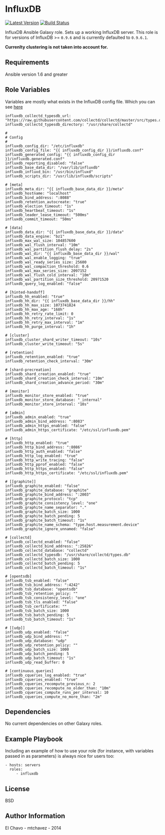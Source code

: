 InfluxDB
========
[![Latest Version](http://img.shields.io/github/release/mtchavez/ansible-influxdb.svg?style=flat-square)](https://github.com/mtchavez/ansible-influxdb/releases)
[![Build Status](https://travis-ci.org/mtchavez/ansible-influxdb.svg?branch=master)](https://travis-ci.org/mtchavez/ansible-influxdb)

InfluxDB Ansible Galaxy role. Sets up a working InfluxDB server.
This role is for versions of InfluxDB >= `0.9.6` and is currently defaulted to `0.9.6.1`.

**Currenlty clustering is not taken into account for.**

Requirements
------------

Ansible version 1.6 and greater

Role Variables
--------------

Variables are mostly what exists in the InfluxDB config file. Which you can see [here](https://raw.githubusercontent.com/influxdb/influxdb/master/etc/config.sample.toml)

```
influxdb_collectd_typesdb_url: "https://raw.githubusercontent.com/collectd/collectd/master/src/types.db"
influxdb_collectd_typesdb_directory: "/usr/share/collectd"

#
# Config
#
influxdb_config_dir: "/etc/influxdb"
influxdb_config_file: "{{ influxdb_config_dir }}/influxdb.conf"
influxdb_generated_config: "{{ influxdb_config_dir }}/influxdb.generated.conf"
influxdb_reporting_disabled: "false"
influxdb_base_data_dir: "/var/lib/influxdb"
influxdb_influxd_bin: "/usr/bin/influxd"
influxdb_scripts_dir: "/usr/lib/influxdb/scripts"

# [meta]
influxdb_meta_dir: "{{ influxdb_base_data_dir }}/meta"
influxdb_hostname: "localhost"
influxdb_bind_address: ":8088"
influxdb_retention_autocreate: "true"
influxdb_election_timeout: "1s"
influxdb_heartbeat_timeout: "1s"
influxdb_leader_lease_timeout: "500ms"
influxdb_commit_timeout: "50ms"

# [data]
influxdb_data_dir: "{{ influxdb_base_data_dir }}/data"
influxdb_data_engine: "bz1"
influxdb_max_wal_size: 104857600
influxdb_wal_flush_interval: "10m"
influxdb_wal_partition_flush_delay: "2s"
influxdb_wal_dir: "{{ influxdb_base_data_dir }}/wal"
influxdb_wal_enable_logging: "true"
influxdb_wal_ready_series_size: 25600
influxdb_wal_compaction_threshold: 0.6
influxdb_wal_max_series_size: 2097152
influxdb_wal_flush_cold_interval: "10m"
influxdb_wal_partition_size_threshold: 20971520
influxdb_query_log_enabled: "false"

# [hinted-handoff]
influxdb_hh_enabled: "true"
influxdb_hh_dir: "{{ influxdb_base_data_dir }}/hh"
influxdb_hh_max_size: 1073741824
influxdb_hh_max_age: "168h"
influxdb_hh_retry_rate_limit: 0
influxdb_hh_retry_interval: "1s"
influxdb_hh_retry_max_interval: "1m"
influxdb_hh_purge_interval: "1h"

# [cluster]
influxdb_cluster_shard_writer_timeout: "10s"
influxdb_cluster_write_timeout: "5s"

# [retention]
influxdb_retention_enabled: "true"
influxdb_retention_check_interval: "30m"

# [shard-precreation]
influxdb_shard_creation_enabled: "true"
influxdb_shard_creation_check_interval: "10m"
influxdb_shard_creation_advance_period: "30m"

# [monitor]
influxdb_monitor_store_enabled: "true"
influxdb_monitor_store_database: "_internal"
influxdb_monitor_store_interval: "10s"

# [admin]
influxdb_admin_enabled: "true"
influxdb_admin_bind_address: ":8083"
influxdb_admin_https_enabled: "false"
influxdb_admin_https_certificate: "/etc/ssl/influxdb.pem"

# [http]
influxdb_http_enabled: "true"
influxdb_http_bind_address: ":8086"
influxdb_http_auth_enabled: "false"
influxdb_http_log_enabled: "true"
influxdb_http_write_tracing: "false"
influxdb_http_pprof_enabled: "false"
influxdb_http_https_enabled: "false"
influxdb_http_https_certificate: "/etc/ssl/influxdb.pem"

# [[graphite]]
influxdb_graphite_enabled: "false"
influxdb_graphite_database: "graphite"
influxdb_graphite_bind_address: ":2003"
influxdb_graphite_protocol: "tcp"
influxdb_graphite_consistency_level: "one"
influxdb_graphite_name_separator: "."
influxdb_graphite_batch_size: 1000
influxdb_graphite_batch_pending: 5
influxdb_graphite_batch_timeout: "1s"
influxdb_graphite_name_schema: "type.host.measurement.device"
influxdb_graphite_ignore_unnamed: "false"

# [collectd]
influxdb_collectd_enabled: "false"
influxdb_collectd_bind_address: ":25826"
influxdb_collectd_database: "collectd"
influxdb_collectd_typesdb: "/usr/share/collectd/types.db"
influxdb_collectd_batch_size: 1000
influxdb_collectd_batch_pending: 5
influxdb_collectd_batch_timeout: "1s"

# [opentsdb]
influxdb_tsb_enabled: "false"
influxdb_tsb_bind_address: ":4242"
influxdb_tsb_database: "opentsdb"
influxdb_tsb_retention_policy: ""
influxdb_tsb_consistency_level: "one"
influxdb_tsb_tls_enabled: "false"
influxdb_tsb_certificate: ""
influxdb_tsb_batch_size: 1000
influxdb_tsb_batch_pending: 5
influxdb_tsb_batch_timeout: "1s"

# [[udp]]
influxdb_udp_enabled: "false"
influxdb_udp_bind_address: ""
influxdb_udp_database: "udp"
influxdb_udp_retention_policy: ""
influxdb_udp_batch_size: 1000
influxdb_udp_batch_pending: 5
influxdb_udp_batch_timeout: "1s"
influxdb_udp_read_buffer: 0

# [continuous_queries]
influxdb_cqueries_log_enabled: "true"
influxdb_cqueries_enabled: "true"
influxdb_cqueries_recompute_previous_n: 2
influxdb_cqueries_recompute_no_older_than: "10m"
influxdb_cqueries_compute_runs_per_interval: 10
influxdb_cqueries_compute_no_more_than: "2m"
```

Dependencies
------------

No current dependencies on other Galaxy roles.

Example Playbook
-------------------------

Including an example of how to use your role (for instance, with variables passed in as parameters) is always nice for users too:

    - hosts: servers
      roles:
         - influxdb
License
-------

BSD

Author Information
------------------

El Chavo - mtchavez - 2014
